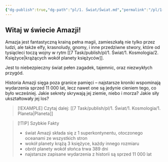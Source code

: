 ```yaml
---
{"dg-publish":true,"dg-path":"pl/1. Świat/Świat.md","permalink":"/pl/1-swiat/swiat/","created":"2025-02-26T17:05:36.327+01:00","updated":"2025-02-28T13:39:50.050+01:00"}
---
```



## Witaj w świecie Amazji!

Amazja jest fantastyczną krainą pełna magii, zamieszkałą nie tylko przez ludzi, ale także elfy, krasnoludy, gnomy, i inne przedziwne stwory, które od tysiącleci toczą wojny w rytm [[7 Task/publish/pl/1. Świat/1. Kosmologia/2. Księżyce\|krążących wokół planety księżyców]].

Jest to niebezpieczny świat pełen zagadek, tajemnic, oraz niezwykłych przygód.

Historia Amazji sięga poza granice pamięci – najstarsze kroniki wspominają wydarzenia sprzed 11 000 lat, lecz nawet one są jedynie cieniem tego, co było wcześniej. Jakie sekrety skrywają jej ziemie, niebo i morza? Jakie siły ukształtowały jej los?

> [!EXAMPLE] Czytaj dalej: [[7 Task/publish/pl/1. Świat/1. Kosmologia/1. Planeta\|Planeta]]

> [!TIP] Szybkie Fakty
> - świat Amazji składa się z 1 superkontynentu, otoczonego oceanami ze wszystkich stron
> - wokół planety krążą 3 księżyce, każdy innego rozmiaru
> - obrót planety wokół słońca trwa 389 dni
> - najstarsze zapisane wydarzenia z historii są sprzed 11 000 lat
